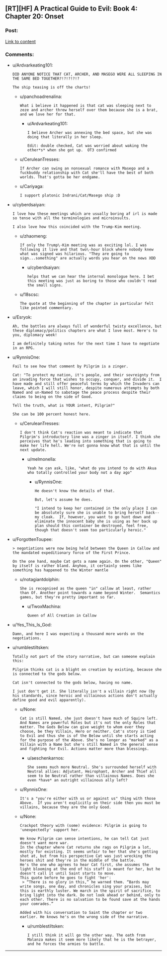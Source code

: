 ## [RT][HF] A Practical Guide to Evil: Book 4: Chapter 20: Onset

### Post:

[Link to content](https://practicalguidetoevil.wordpress.com/2018/06/13/chapter-20-onset/)

### Comments:

- u/Ardvarkeating101:
  ```
  DID ANYONE NOTICE THAT CAT, ARCHER, AND MASEGO WERE ALL SLEEPING IN THE SAME BED TOGETHER?!?!?!?!?

  The ship teasing is off the charts!
  ```

  - u/panchoadrenalina:
    ```
    What i believe it happened is that cat was sleeping next to zeze and archer threw herself over them because she is a brat, and we love her for that.
    ```

    - u/Ardvarkeating101:
      ```
      I believe Archer was annexing the bed space, but she was doing that literally in her sleep.

      Edit: double checked, Cat was worried about waking the other*s* when she got up.  OT3 confirmed
      ```

  - u/CeruleanTresses:
    ```
    If Archer can swing an nonsexual romance with Masego and a fuckbuddy relationship with Cat she'll have the best of both worlds. That's gotta be her endgame.
    ```

  - u/Cariyaga:
    ```
    I support platonic Indrani/Cat/Masego ship :D
    ```

- u/cyberdsaiyan:
  ```
  I love how these meetings which are usually boring af irl is made so tense with all the terminologies and microinsults.

  I also love how this coincided with the Trump-Kim meeting.
  ```

  - u/zhaomeng:
    ```
    If only the Trump\-Kim meeting was as exciting lol. I was following it live and that two\-hour block where nobody knew what was signed was hilarious. "They are going to sign...something" are actually words you hear on the news XDD
    ```

    - u/cyberdsaiyan:
      ```
      helps that we can hear the internal monologue here. I bet this meeting was just as boring to those who couldn't read the small signs.
      ```

  - u/18scsc:
    ```
    The quote at the beginning of the chapter in particular felt like pointed commentary.
    ```

- u/Esryok:
  ```
  Ah, the battles are always full of wonderful twisty excellence, but these diplomacy/politics chapters are what I love most. Here's to you, diplomacy week!

  I am definitely taking notes for the next time I have to negotiate in an RPG.
  ```

- u/RynnisOne:
  ```
  Fail to see how that comment by Pilgrim is a zinger.

  Cat: "To protect my nation, it's people, and their sovreignty from an invading force that wishes to occupy, conquer, and divide it.  I have made and still offer peaceful terms by which the Invaders can leave, which I will still honor, despite numerous attempts by both Named and un-Named to sabotage the peace process despite their claims to being on the side of Good.

  Tell the truth, what is YOUR intent, Pilgrim?"

  She can be 100 percent honest here.
  ```

  - u/CeruleanTresses:
    ```
    I don't think Cat's reaction was meant to indicate that Pilgrim's introductory line was a zinger in itself. I think she perceives that he's leading into something that is going to make her life hell. We're not gonna know what that is until the next update.
    ```

    - u/melmonella:
      ```
      Yeah he can ask, like, "what do you intend to do with Akua who totally controlled your body not a day ago"
      ```

      - u/RynnisOne:
        ```
        He doesn't know the details of that.

        But, let's assume he does.

        "I intend to keep her contained in the only place I can be absolutely sure she is unable to bring herself back--my cloak.  If, however, you want to go hunt down and eliminate the innocent baby she is using as her back up plan should this container be destroyed, feel free, though that doesn't seem too particularly heroic."
        ```

- u/ForgottenToupee:
  ```
  > negotiations were now being held between the Queen in Callow and the mandated expeditionary force of the First Prince.

  On the one hand, maybe Cat gets a name again. On the other, "Queen" by itself is rather bland. Anyhoo, it certainly seems like something has happened to the Winter mantle
  ```

  - u/notagiantdolphin:
    ```
    She is recognised as the queen "in" callow at least, rather than Of. Another point towards a name beyond Winter.  Semantics games, but they're pretty important so far.
    ```

    - u/TwoxMachina:
      ```
      Queen of All Creation in Callow
      ```

- u/Yes_This_Is_God:
  ```
  Damn, and here I was expecting a thousand more words on the negotiations.
  ```

- u/rumblestiltsken:
  ```
  Totally not part of the story narrative, but can someone explain this:

  Pilgrim thinks cat is a blight on creation by existing, because she is connected to the gods below.

  Cat isn't connected to the gods below, having no name.

  I just don't get it. She literally isn't a villain right now (by his standards, since heroic and villainous actions don't actually define good and evil apparently).
  ```

  - u/None:
    ```
    Cat is still Named, she just doesn't have much of Squire left. And Names are powerful Roles but it's not the only Roles that matter. The Gods Below can give weight to whom ever they choose, be they Villain, Hero or neither. Cat's story is tied to Evil and thus she is of the Below until she starts acting for the purpose of the Above. She's no longer as "marked" as a Villain with a Name but she's still Named in the general sense and fighting for Evil. Actions matter more than blessings.
    ```

    - u/aeschenkarnos:
      ```
      She seems much more Neutral. She's surrounded herself with Neutral allies: Adjutant, Heirophant, Archer and Thief all seem to be Neutral rather than villainous Names. Does she even *have* an outright villainous ally left?
      ```

  - u/RynnisOne:
    ```
    It's a "you're either with us or against us" thing with those Above.  If you aren't explicitly on their side then you must be villains, because they are the only Good.
    ```

  - u/None:
    ```
    Crackpot theory with (some) evidence: Pilgrim is going to 'unexpectedly' support her.  

    We know Pilgrim can sense intentions, he can tell Cat just doesn't want more war.  
    In the chapter where Cat returns she rags on Pilgrim a lot, mostly for existing. It seems unfair to her that she's getting shot at, but from his perspective Cat was just wrecking the heroes shit and they're in the middle of the battle.  
    He's the one who agrees to hear Cat first, she assumes the light blooming at the end of his staff is meant for her, but he doesn't call it until Saint starts to move.  
    This quote before he goes to fight 'her':
     > “There is no glory in this,” he warned them. “Bards may write songs, one day, and chronicles sing your praises, but this is earthly luster. We march in the spirit of sacrifice, to bring light into the dark. Do not look ahead or behind, only to each other. There is no salvation to be found save at the hands your comrades.”

    Added with his conversation to Saint the chapter or two earlier. He knows he's on the wrong side of the narrative.
    ```

    - u/rumblestiltsken:
      ```
      I still think it will go the other way. The oath from Malanza makes it seem more likely that he is the betrayer, and he forces the armies to battle.
      ```

---


